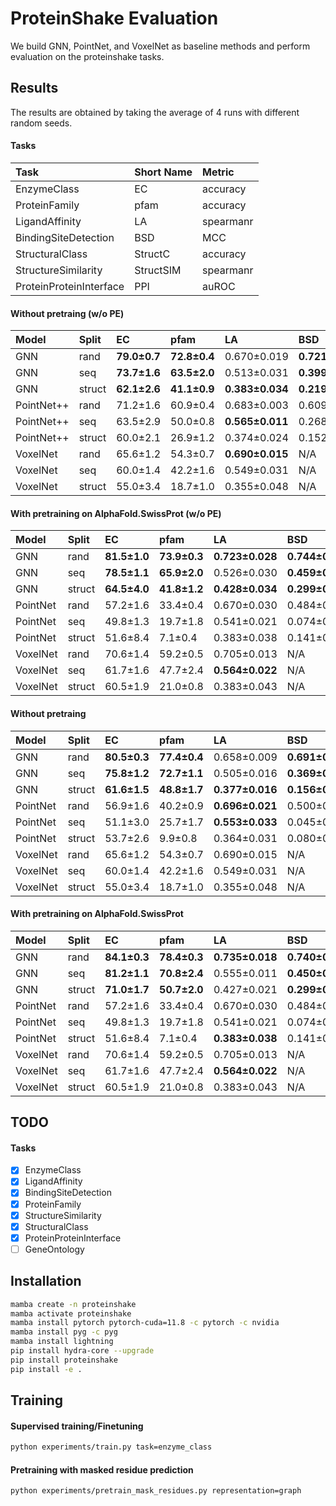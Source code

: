 # ProteinShake Evaluation

We build GNN, PointNet, and VoxelNet as baseline methods and perform evaluation on the proteinshake tasks.

## Results

The results are obtained by taking the average of 4 runs with different random seeds.

#### Tasks

| Task                    | Short Name | Metric    |
|:------------------------|:-----------|:----------|
| EnzymeClass             | EC         | accuracy  |
| ProteinFamily           | pfam       | accuracy  |
| LigandAffinity          | LA         | spearmanr |
| BindingSiteDetection    | BSD        | MCC       |
| StructuralClass         | StructC    | accuracy  |
| StructureSimilarity     | StructSIM  | spearmanr |
| ProteinProteinInterface | PPI        | auROC     |


#### Without pretraing (w/o PE)

| Model      | Split  | EC           | pfam         | LA              | BSD             | StructC      | StructSIM       | PPI             |
|:-----------|:-------|:-------------|:-------------|:----------------|:----------------|:-------------|:----------------|:----------------|
| GNN        | rand   | __79.0±0.7__ | __72.8±0.4__ | 0.670±0.019     | __0.721±0.010__ | __49.5±1.2__ | 0.598±0.018     | __0.592±0.009__ |
| GNN        | seq    | __73.7±1.6__ | __63.5±2.0__ | 0.513±0.031     | __0.399±0.020__ | __50.3±0.4__ | __0.663±0.016__ | 0.598±0.003     |
| GNN        | struct | __62.1±2.6__ | __41.1±0.9__ | __0.383±0.034__ | __0.219±0.022__ | __41.5±1.5__ | 0.518±0.010     | 0.500±0.018     |
| PointNet++ | rand   | 71.2±1.6     | 60.9±0.4     | 0.683±0.003     | 0.609±0.006     | 29.3±1.3     |                 | 0.573±0.011     |
| PointNet++ | seq    | 63.5±2.9     | 50.0±0.8     | __0.565±0.011__ | 0.268±0.018     | 27.5±1.2     |                 | __0.611±0.005__ |
| PointNet++ | struct | 60.0±2.1     | 26.9±1.2     | 0.374±0.024     | 0.152±0.019     | 18.8±1.1     |                 | __0.505±0.016__ |
| VoxelNet   | rand   | 65.6±1.2     | 54.3±0.7     | __0.690±0.015__ | N/A             | 22.1±1.4     | __0.620±0.010__ | N/A             |
| VoxelNet   | seq    | 60.0±1.4     | 42.2±1.6     | 0.549±0.031     | N/A             | 21.6±1.2     | 0.644±0.008     | N/A             |
| VoxelNet   | struct | 55.0±3.4     | 18.7±1.0     | 0.355±0.048     | N/A             | 15.8±1.2     | __0.573±0.007__ | N/A             |

#### With pretraining on AlphaFold.SwissProt (w/o PE)

| Model    | Split  | EC           | pfam         | LA              | BSD             | StructC      | StructSIM       | PPI             |
|:---------|:-------|:-------------|:-------------|:----------------|:----------------|:-------------|:----------------|:----------------|
| GNN      | rand   | __81.5±1.0__ | __73.9±0.3__ | __0.723±0.028__ | __0.744±0.003__ | __49.8±0.7__ | __0.640±0.010__ | __0.577±0.010__ |
| GNN      | seq    | __78.5±1.1__ | __65.9±2.0__ | 0.526±0.030     | __0.459±0.008__ | __51.4±1.1__ | __0.699±0.007__ | __0.587±0.010__ |
| GNN      | struct | __64.5±4.0__ | __41.8±1.2__ | __0.428±0.034__ | __0.299±0.023__ | __46.7±0.9__ | __0.587±0.003__ | __0.509±0.011__ |
| PointNet | rand   | 57.2±1.6     | 33.4±0.4     | 0.670±0.030     | 0.484±0.013     | 8.9±0.9      |                 | 0.517±0.013     |
| PointNet | seq    | 49.8±1.3     | 19.7±1.8     | 0.541±0.021     | 0.074±0.070     | 6.9±0.8      |                 | 0.522±0.007     |
| PointNet | struct | 51.6±8.4     | 7.1±0.4      | 0.383±0.038     | 0.141±0.013     | 5.2±0.6      |                 | 0.494±0.008     |
| VoxelNet | rand   | 70.6±1.4     | 59.2±0.5     | 0.705±0.013     | N/A             | 28.4±0.9     | 0.620±0.010     | N/A             |
| VoxelNet | seq    | 61.7±1.6     | 47.7±2.4     | __0.564±0.022__ | N/A             | 26.1±1.1     | 0.680±0.007     | N/A             |
| VoxelNet | struct | 60.5±1.9     | 21.0±0.8     | 0.383±0.043     | N/A             | 18.4±0.3     | 0.571±0.009     | N/A             |


#### Without pretraing

| Model    | Split  | EC           | pfam         | LA              | BSD             | StructC      | StructSIM   | PPI             |
|:---------|:-------|:-------------|:-------------|:----------------|:----------------|:-------------|:------------|:----------------|
| GNN      | rand   | __80.5±0.3__ | __77.4±0.4__ | 0.658±0.009     | __0.691±0.015__ | __55.3±0.6__ | 0.696±0.001 | __0.572±0.006__ |
| GNN      | seq    | __75.8±1.2__ | __72.7±1.1__ | 0.505±0.016     | __0.369±0.017__ | __59.5±1.2__ | 0.744±0.005 | __0.578±0.008__ |
| GNN      | struct | __61.6±1.5__ | __48.8±1.7__ | __0.377±0.016__ | __0.156±0.020__ | __55.9±2.4__ | 0.634±0.006 | __0.499±0.005__ |
| PointNet | rand   | 56.9±1.6     | 40.2±0.9     | __0.696±0.021__ | 0.500±0.007     | 10.0±1.0     |             | 0.512±0.030     |
| PointNet | seq    | 51.1±3.0     | 25.7±1.7     | __0.553±0.033__ | 0.045±0.053     | 8.6±0.9      |             | 0.530±0.016     |
| PointNet | struct | 53.7±2.6     | 9.9±0.8      | 0.364±0.031     | 0.080±0.056     | 3.4±1.4      |             | 0.483±0.029     |
| VoxelNet | rand   | 65.6±1.2     | 54.3±0.7     | 0.690±0.015     | N/A             | 22.1±1.4     | 0.620±0.010 | N/A             |
| VoxelNet | seq    | 60.0±1.4     | 42.2±1.6     | 0.549±0.031     | N/A             | 21.6±1.2     | 0.644±0.008 | N/A             |
| VoxelNet | struct | 55.0±3.4     | 18.7±1.0     | 0.355±0.048     | N/A             | 15.8±1.2     | 0.573±0.007 | N/A             |

#### With pretraining on AlphaFold.SwissProt

| Model    | Split  | EC           | pfam         | LA              | BSD             | StructC      | StructSIM   | PPI             |
|:---------|:-------|:-------------|:-------------|:----------------|:----------------|:-------------|:------------|:----------------|
| GNN      | rand   | __84.1±0.3__ | __78.4±0.3__ | __0.735±0.018__ | __0.740±0.003__ | __57.5±0.8__ | 0.720±0.002 | __0.573±0.009__ |
| GNN      | seq    | __81.2±1.1__ | __70.8±2.4__ | 0.555±0.011     | __0.450±0.010__ | __62.4±1.1__ | 0.767±0.001 | __0.599±0.006__ |
| GNN      | struct | __71.0±1.7__ | __50.7±2.0__ | 0.427±0.021     | __0.299±0.009__ | __61.6±0.9__ | 0.665±0.008 | __0.507±0.004__ |
| PointNet | rand   | 57.2±1.6     | 33.4±0.4     | 0.670±0.030     | 0.484±0.013     | 8.9±0.9      |             | 0.517±0.013     |
| PointNet | seq    | 49.8±1.3     | 19.7±1.8     | 0.541±0.021     | 0.074±0.070     | 6.9±0.8      |             | 0.522±0.007     |
| PointNet | struct | 51.6±8.4     | 7.1±0.4      | __0.383±0.038__ | 0.141±0.013     | 5.2±0.6      |             | 0.494±0.008     |
| VoxelNet | rand   | 70.6±1.4     | 59.2±0.5     | 0.705±0.013     | N/A             | 28.4±0.9     | 0.620±0.010 | N/A             |
| VoxelNet | seq    | 61.7±1.6     | 47.7±2.4     | __0.564±0.022__ | N/A             | 26.1±1.1     | 0.680±0.007 | N/A             |
| VoxelNet | struct | 60.5±1.9     | 21.0±0.8     | 0.383±0.043     | N/A             | 18.4±0.3     | 0.571±0.009 | N/A             |

## TODO

#### Tasks

- [x] EnzymeClass
- [x] LigandAffinity
- [x] BindingSiteDetection
- [x] ProteinFamily
- [x] StructureSimilarity
- [x] StructuralClass
- [x] ProteinProteinInterface
- [ ] GeneOntology

## Installation

```bash
mamba create -n proteinshake
mamba activate proteinshake
mamba install pytorch pytorch-cuda=11.8 -c pytorch -c nvidia
mamba install pyg -c pyg
mamba install lightning
pip install hydra-core --upgrade
pip install proteinshake
pip install -e .
```

## Training

#### Supervised training/Finetuning

```bash
python experiments/train.py task=enzyme_class
```

#### Pretraining with masked residue prediction

```bash
python experiments/pretrain_mask_residues.py representation=graph
```
